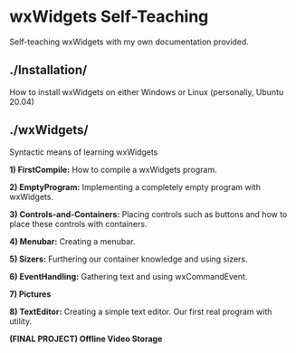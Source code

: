 # wxWidgets Self-Teaching
Self-teaching wxWidgets with my own documentation provided.



## ./Installation/
How to install wxWidgets on either Windows or Linux (personally, Ubuntu 20.04)



## ./wxWidgets/
Syntactic means of learning wxWidgets

**1) FirstCompile:** How to compile a wxWidgets program.

**2) EmptyProgram:** Implementing a completely empty program with wxWidgets.

**3) Controls-and-Containers:** Placing controls such as buttons and how to place these controls with containers.

**4) Menubar:** Creating a menubar.

**5) Sizers:** Furthering our container knowledge and using sizers.

**6) EventHandling:** Gathering text and using wxCommandEvent.

**7) Pictures**

**8) TextEditor:** Creating a simple text editor. Our first real program with utility.

**(FINAL PROJECT) Offline Video Storage**
